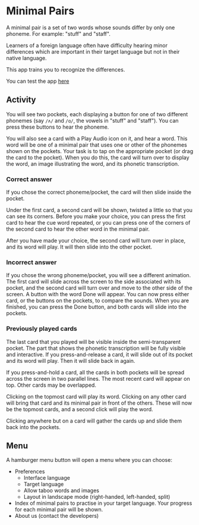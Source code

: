 # Minimal Pairs

A minimal pair is a set of two words whose sounds differ by only one phoneme. For example: "stuff" and "staff".

Learners of a foreign language often have difficulty hearing minor differences which are important in their target language but not in their native language.

This app trains you to recognize the differences.

You can test the app [here](https://jazyx.github.io/minimal-pairs/)

## Activity
You will see two pockets, each displaying a button for one of two different phonemes (say `/ʌ/` and `/ɑ/`, the vowels in "stuff" and "staff"). You can press these buttons to hear the phoneme.

You will also see a card with a Play Audio icon on it, and hear a word. This word will be one of a minimal pair that uses one or other of the phonemes shown on the pockets. Your task is to tap on the appropriate pocket (or drag the card to the pocket). When you do this, the card will turn over to display the word, an image illustrating the word, and its phonetic transcription.

### Correct answer
If you chose the correct phoneme/pocket, the card will then slide inside the pocket.

Under the first card, a second card will be shown, twisted a little so that you can see its corners. Before you make your choice, you can press the first card to hear the cue word repeated, or you can press one of the corners of the second card to hear the other word in the minimal pair.

After you have made your choice, the second card will turn over in place, and its word will play. It will then slide into the other pocket.

### Incorrect answer
If you chose the wrong phoneme/pocket, you will see a different animation. The first card will slide across the screen to the side associated with its pocket, and the second card will turn over and move to the other side of the screen. A button with the word Done will appear. You can now press either card, or the buttons on the pockets, to compare the sounds. When you are finished, you can press the Done button, and both cards will slide into the pockets.

### Previously played cards
The last card that you played will be visible inside the semi-transparent pocket. The part that shows the phonetic transcription will be fully visible and interactive. If you press-and-release a card, it will slide out of its pocket and its word will play. Then it will slide back in again.

If you press-and-hold a card, all the cards in both pockets will be spread across the screen in two parallel lines. The most recent card will appear on top. Other cards may be overlapped.

Clicking on the topmost card will play its word. Clicking on any other card will bring that card and its minimal pair in front of the others. These will now be the topmost cards, and a second click will play the word.

Clicking anywhere but on a card will gather the cards up and slide them back into the pockets.

## Menu
A hamburger menu button will open a menu where you can choose:

* Preferences
  + Interface language
  + Target language
  + Allow taboo words and images
  + Layout in landscape mode (right-handed, left-handed, split)
* Index of minimal pairs to practise in your target language. Your progress for each minimal pair will be shown.
* About us (contact the developers)
